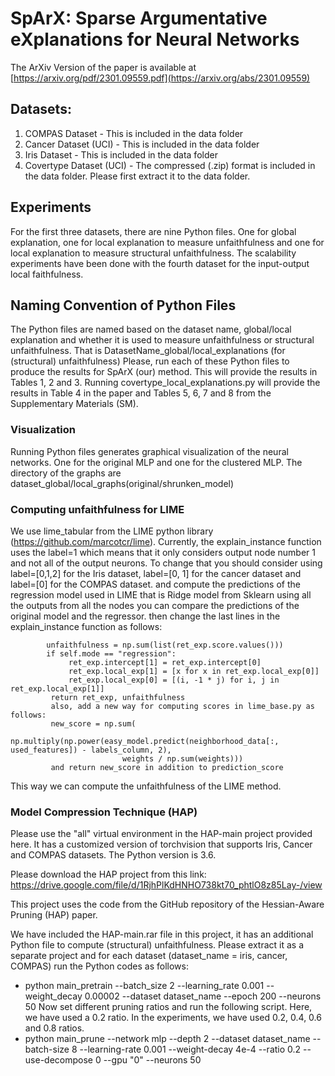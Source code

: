 # SpArX: Sparse Argumentative eXplanations for Neural Networks

The ArXiv Version of the paper is available at [https://arxiv.org/pdf/2301.09559.pdf](https://arxiv.org/abs/2301.09559)
## Datasets:
1. COMPAS Dataset - This is included in the data folder
2. Cancer Dataset (UCI) - This is included in the data folder
3. Iris Dataset - This is included in the data folder
4. Covertype Dataset (UCI) - The compressed (.zip) format is included in the data folder. Please first extract it to the data folder. 

## Experiments
For the first three datasets, there are nine Python files. One for global explanation, one for local explanation to measure unfaithfulness and one for local explanation to measure structural unfaithfulness. The scalability experiments have been done with the fourth dataset for the input-output local faithfulness. 

## Naming Convention of Python Files
The Python files are named based on the dataset name, global/local explanation and whether it is used to measure unfaithfulness or structural unfaithfulness.
That is DatasetName_global/local_explanations (for (structural) unfaithfulness)
Please, run each of these Python files to produce the results for SpArX (our) method. This will provide the results in Tables 1, 2 and 3. 
Running covertype_local_explanations.py will provide the results in Table 4 in the paper and Tables 5, 6, 7 and 8 from the Supplementary Materials (SM). 

### Visualization
Running Python files generates graphical visualization of the neural networks. One for the original MLP and one for the clustered MLP. 
The directory of the graphs are dataset_global/local_graphs(original/shrunken_model)

 
### Computing unfaithfulness for LIME 
We use lime_tabular from the LIME python library (https://github.com/marcotcr/lime). 
Currently, the explain_instance function uses the label=1 which means that it only considers output node number 1 and not all of the output neurons.
  To change that you should consider using label=[0,1,2] for the Iris dataset, label=[0, 1] for the cancer dataset and label=[0] for the COMPAS dataset. and compute the predictions of the regression model used
            in LIME that is Ridge model from Sklearn using all the outputs from all the nodes you can compare the predictions of the original model and the
            regressor.
            then change the last lines in the explain_instance function as follows:
            
            unfaithfulness = np.sum(list(ret_exp.score.values()))
            if self.mode == "regression":
                 ret_exp.intercept[1] = ret_exp.intercept[0]
                 ret_exp.local_exp[1] = [x for x in ret_exp.local_exp[0]]
                 ret_exp.local_exp[0] = [(i, -1 * j) for i, j in ret_exp.local_exp[1]]
             return ret_exp, unfaithfulness
             also, add a new way for computing scores in lime_base.py as follows:
             new_score = np.sum(
                 np.multiply(np.power(easy_model.predict(neighborhood_data[:, used_features]) - labels_column, 2),
                             weights / np.sum(weights)))
             and return new_score in addition to prediction_score


This way we can compute the unfaithfulness of the LIME method.

### Model Compression Technique (HAP)
Please use the "all" virtual environment in the HAP-main project provided here. 
It has a customized version of torchvision 
that supports Iris, Cancer and COMPAS datasets. The Python version is 3.6. 

Please download the HAP project from this link: https://drive.google.com/file/d/1RjhPlKdHNHO738kt70_phtlO8z85Lay-/view

This project uses the code from the GitHub repository of the Hessian-Aware Pruning (HAP) paper.

We have included the HAP-main.rar file in this project, it has an additional Python file to compute (structural) unfaithfulness. 
Please extract it as a separate project and for each dataset (dataset_name = iris, cancer, COMPAS) run the Python codes as follows:

* python main_pretrain --batch_size 2 --learning_rate 0.001 --weight_decay 0.00002 --dataset dataset_name --epoch 200 --neurons 50
Now set different pruning ratios and run the following script. Here, we have used a 0.2 ratio. In the experiments, we have used 0.2, 0.4, 0.6 and 0.8 ratios. 
* python main_prune --network mlp --depth 2 --dataset dataset_name --batch-size 8 --learning-rate 0.001 --weight-decay 4e-4 --ratio 0.2 --use-decompose 0 --gpu "0" --neurons 50

